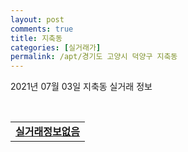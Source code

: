 ```yaml
---
layout: post
comments: true
title: 지축동
categories: [실거래가]
permalink: /apt/경기도 고양시 덕양구 지축동
---
```


2021년 07월 03일 지축동 실거래 정보

<script type="text/javascript">
  google.charts.load('current', {'packages':['corechart']});
  google.charts.setOnLoadCallback(drawChart);

  function drawChart() {
    var data = google.visualization.arrayToDataTable([['거래일', '매매', '전월세', '전매'], ['20-08', 1, 1, 1], ['20-09', 5, 3, 0], ['20-10', 3, 0, 0], ['20-11', 1, 6, 0], ['20-12', 2, 2, 0], ['21-01', 0, 2, 0], ['21-02', 2, 7, 0], ['21-03', 1, 8, 0], ['21-04', 1, 6, 0], ['21-05', 3, 2, 0], ['21-06', 0, 4, 0]]);

    var options = {
      title: '최근 유형별 거래량 추이',
      legend: { position: 'bottom' }
    };

    var chart = new google.visualization.LineChart(document.getElementById('columnchart_material'));
    chart.draw(data, (options));
  }
</script>

<div id="columnchart_material" style="width: 95%; margin-left: -35px; display: block"></div>
<br>
<table>
  <tr>
    <td colspan="4" style="font-weight: bold;"><a href="https://search.naver.com/search.naver?query=지축동 실거래정보없음">실거래정보없음</a></td>
  </tr>
    
</table>
    
